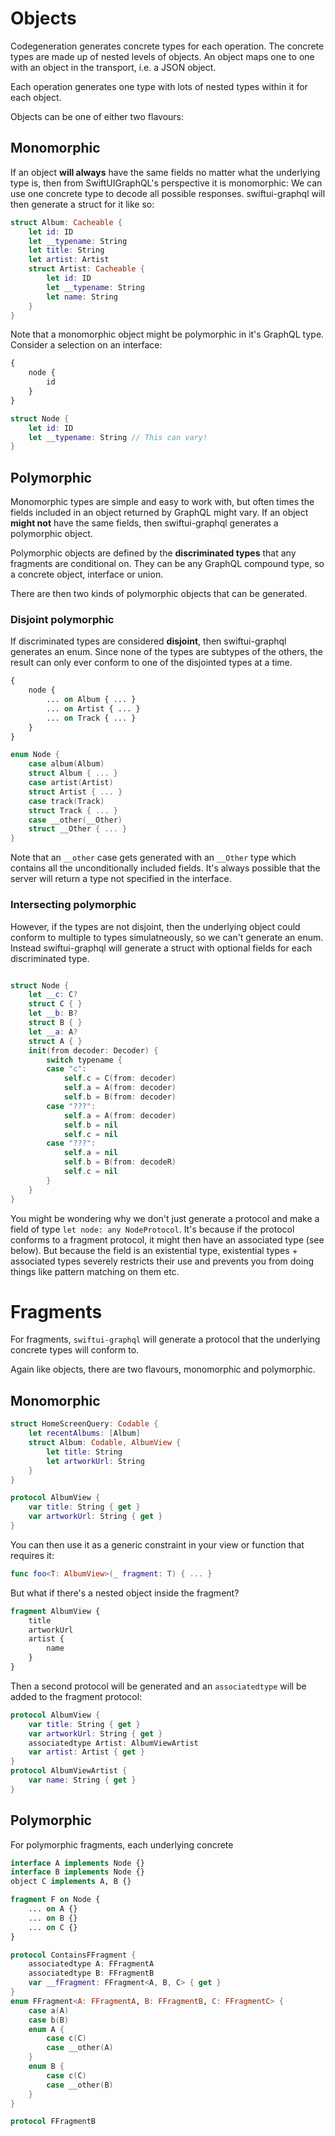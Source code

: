 # Objects

Codegeneration generates concrete types for each operation.
The concrete types are made up of nested levels of objects.
An object maps one to one with an object in the transport, i.e. a JSON object.

Each operation generates one type with lots of nested types within it for each object.

Objects can be one of either two flavours:

## Monomorphic
If an object **will always** have the same fields no matter what the underlying type is, then from SwiftUIGraphQL's perspective it is monomorphic:
We can use one concrete type to decode all possible responses.
swiftui-graphql will then generate a struct for it like so:

```swift
struct Album: Cacheable {
    let id: ID
    let __typename: String
    let title: String
    let artist: Artist
    struct Artist: Cacheable {
        let id: ID
        let __typename: String
        let name: String
    }
}
```

Note that a monomorphic object might be polymorphic in it's GraphQL type.
Consider a selection on an interface:

```graphql
{
    node {
        id
    }
}
```

```swift
struct Node {
    let id: ID
    let __typename: String // This can vary!
}
```

## Polymorphic
Monomorphic types are simple and easy to work with, but often times the fields included in an object returned by GraphQL might vary.
If an object **might not** have the same fields, then swiftui-graphql generates a polymorphic object.

Polymorphic objects are defined by the **discriminated types** that any fragments are conditional on.
They can be any GraphQL compound type, so a concrete object, interface or union.

There are then two kinds of polymorphic objects that can be generated.

### Disjoint polymorphic

If discriminated types are considered **disjoint**, then swiftui-graphql generates an enum.
Since none of the types are subtypes of the others, the result can only ever conform to one of the disjointed types at a time.


```graphql
{
    node {
        ... on Album { ... }
        ... on Artist { ... }
        ... on Track { ... }
    }
}
```

```swift
enum Node {
    case album(Album)
    struct Album { ... }
    case artist(Artist)
    struct Artist { ... }
    case track(Track)
    struct Track { ... }
    case __other(__Other)
    struct __Other { ... }
}
```

Note that an `__other` case gets generated with an `__Other` type which contains all the unconditionally included fields.
It's always possible that the server will return a type not specified in the interface.

### Intersecting polymorphic

However, if the types are not disjoint, then the underlying object could conform to multiple to types simulatneously, so we can't generate an enum.
Instead swiftui-graphql will generate a struct with optional fields for each discriminated type.
```swift

struct Node {
    let __c: C?
    struct C { }
    let __b: B?
    struct B { }
    let __a: A?
    struct A { }
    init(from decoder: Decoder) {
        switch typename {
        case "c":
            self.c = C(from: decoder)
            self.a = A(from: decoder)
            self.b = B(from: decoder)
        case "???":
            self.a = A(from: decoder)
            self.b = nil
            self.c = nil
        case "???":
            self.a = nil
            self.b = B(from: decodeR)
            self.c = nil
        }
    }
}
```

You might be wondering why we don't just generate a protocol and make a field of type `let node: any NodeProtocol`.
It's because if the protocol conforms to a fragment protocol, it might then have an associated type (see below).
But because the field is an existential type, existential types + associated types severely restricts their use and prevents you from doing things like pattern matching on them etc.

# Fragments
For fragments, `swiftui-graphql` will generate a protocol that the underlying concrete types will conform to.

Again like objects, there are two flavours, monomorphic and polymorphic.

## Monomorphic

```swift
struct HomeScreenQuery: Codable {
    let recentAlbums: [Album]
    struct Album: Codable, AlbumView {
        let title: String
        let artworkUrl: String
    }
}

protocol AlbumView {
    var title: String { get }
    var artworkUrl: String { get }
}
```

You can then use it as a generic constraint in your view or function that requires it:

```swift
func foo<T: AlbumView>(_ fragment: T) { ... }
```


But what if there's a nested object inside the fragment?

```graphql
fragment AlbumView {
    title
    artworkUrl
    artist {
        name
    }
}
```

Then a second protocol will be generated and an `associatedtype` will be added to the fragment protocol:

```swift
protocol AlbumView {
    var title: String { get }
    var artworkUrl: String { get }
    associatedtype Artist: AlbumViewArtist
    var artist: Artist { get }
}
protocol AlbumViewArtist {
    var name: String { get }
}
```

## Polymorphic

For polymorphic fragments, each underlying concrete

```graphql
interface A implements Node {}
interface B implements Node {}
object C implements A, B {}

fragment F on Node {
    ... on A {}
    ... on B {}
    ... on C {}
}
```

```swift
protocol ContainsFFragment {
    associatedtype A: FFragmentA
    associatedtype B: FFragmentB
    var __fFragment: FFragment<A, B, C> { get }
}
enum FFragment<A: FFragmentA, B: FFragmentB, C: FFragmentC> {
    case a(A)
    case b(B)
    enum A {
        case c(C)
        case __other(A)
    }
    enum B {
        case c(C)
        case __other(B)
    }
}

protocol FFragmentB

```
